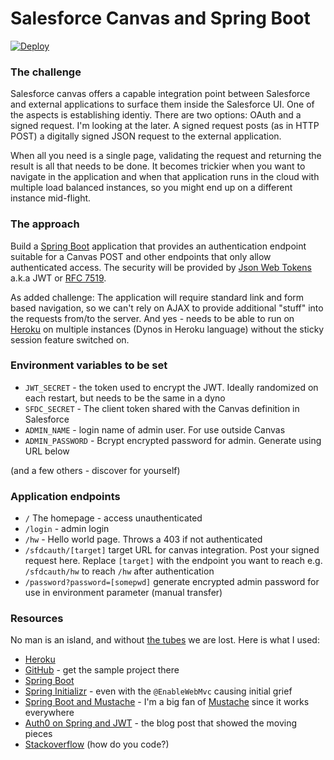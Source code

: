 # Salesforce Canvas and Spring Boot

[![Deploy](https://www.herokucdn.com/deploy/button.svg)](https://heroku.com/deploy)

### The challenge
Salesforce canvas offers a capable integration point between Salesforce and external applications to surface them inside the Salesforce UI. One of the aspects is establishing identiy. There are two options: OAuth and a signed request. I'm looking at the later. A signed request posts (as in HTTP POST) a digitally signed JSON request to the external application.

When all you need is a single page, validating the request and returning the result is all that needs to be done. It becomes trickier when you want to navigate in the application and when that application runs in the cloud with multiple load balanced instances, so you might end up on a different instance mid-flight.

### The approach
Build a [Spring Boot](https://projects.spring.io/spring-boot/) application that provides an authentication endpoint suitable for a Canvas POST and other endpoints that only allow authenticated access. The security will be provided by [Json Web Tokens](https://jwt.io/) a.k.a JWT or [RFC 7519](https://tools.ietf.org/html/rfc7519).

As added challenge: The application will require standard link and form based navigation, so we can't rely on AJAX to provide additional "stuff" into the requests from/to the server. And yes - needs to be able to run on [Heroku](https://www.heroku.com/) on multiple instances (Dynos in Heroku language) without the sticky session feature switched on.

### Environment variables to be set

- `JWT_SECRET` - the token used to encrypt the JWT. Ideally randomized on each restart, but needs to be the same in a dyno
- `SFDC_SECRET` - The client token shared with the Canvas definition in Salesforce
- `ADMIN_NAME` - login  name of admin user. For use outside Canvas
- `ADMIN_PASSWORD` - Bcrypt encrypted password for admin. Generate using URL below

(and a few others - discover for yourself)

### Application endpoints

- `/` The homepage - access unauthenticated
- `/login` - admin login
- `/hw` - Hello world page. Throws a 403 if not authenticated
- `/sfdcauth/[target]` target URL for canvas integration. Post your signed request here. Replace `[target]` with the endpoint you want to reach e.g. `/sfdcauth/hw` to reach `/hw` after authentication
- `/password?password=[somepwd]` generate encrypted admin password for use in environment parameter (manual transfer)
### Resources

No man is an island, and without [the tubes](https://en.wikipedia.org/wiki/Series_of_tubes) we are lost. Here is what I used:

- [Heroku](https://www.heroku.com/)
- [GitHub](https://github.com/stwissel/) - get the sample project there
- [Spring Boot](https://projects.spring.io/spring-boot/)
- [Spring Initializr](https://start.spring.io/) - even with the `@EnableWebMvc` causing initial grief
- [Spring Boot and Mustache](http://www.baeldung.com/spring-boot-mustache) - I'm a big fan of [Mustache](http://mustache.github.io/) since it works everywhere
- [Auth0 on Spring and JWT](https://auth0.com/blog/implementing-jwt-authentication-on-spring-boot/) - the blog post that showed the moving pieces
- [Stackoverflow](https://stackoverflow.com/users/131021/stwissel) (how do you code?)